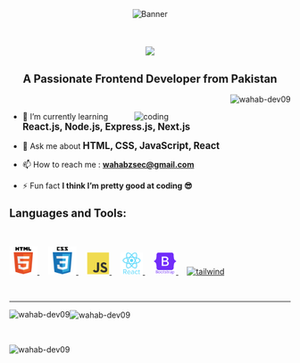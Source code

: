 <div align="center">
  <img src="https://github.com/user-attachments/assets/e0c48e18-8477-4e2b-b3e4-934d8611960e" alt="Banner" width="780" height="430" />
</div>
  <h1>
    <h1 align="center">
  <img src="https://readme-typing-svg.herokuapp.com/?font=Righteous&size=35&color=FFFFFF&center=true&vCenter=true&width=500&height=70&duration=4000&lines=Hi+There!+👋;+I'm+Wahab+Zafar!;" />
</h1>
  </h1>
    <h3 align="center"><big>A Passionate Frontend Developer from Pakistan</big></h3>
<p align="right"> <img src="https://komarev.com/ghpvc/?username=wahab-dev09&label=Profile%20views&color=0e75b6&style=flat" alt="wahab-dev09" /> </p>

<img align="right" src="https://github.com/user-attachments/assets/555e9cba-4209-4e90-afd3-4bd269e5ab3c" alt="coding" width="280" />

- 🌱 I’m currently learning <big>**React.js, Node.js, Express.js, Next.js**</big>

- 💬 Ask me about <big>**HTML, CSS, JavaScript, React**</big>

- 📫 How to reach me : **wahabzsec@gmail.com**

- ⚡ Fun fact **I think I’m pretty good at coding 😎**



<h3 align="left"><big>Languages and Tools:</big></h3>
<br>
<p align="left">
  <a href="https://www.w3.org/html/" target="_blank" rel="noreferrer">
    <img src="https://raw.githubusercontent.com/devicons/devicon/master/icons/html5/html5-original-wordmark.svg" alt="html5" width="50" height="50"/>
  </a>&nbsp;&nbsp;&nbsp;
  <a href="https://www.w3schools.com/css/" target="_blank" rel="noreferrer">
    <img src="https://raw.githubusercontent.com/devicons/devicon/master/icons/css3/css3-original-wordmark.svg" alt="css3" width="50" height="50"/>
  </a>&nbsp;&nbsp;&nbsp;
  <a href="https://developer.mozilla.org/en-US/docs/Web/JavaScript" target="_blank" rel="noreferrer">
    <img src="https://raw.githubusercontent.com/devicons/devicon/master/icons/javascript/javascript-original.svg" alt="javascript" width="40" height="40"/>
  </a>&nbsp;&nbsp;&nbsp;
  <a href="https://reactjs.org/" target="_blank" rel="noreferrer">
    <img src="https://raw.githubusercontent.com/devicons/devicon/master/icons/react/react-original-wordmark.svg" alt="react" width="40" height="40"/>
  </a>&nbsp;&nbsp;&nbsp;
  <a href="https://getbootstrap.com" target="_blank" rel="noreferrer">
    <img src="https://raw.githubusercontent.com/devicons/devicon/master/icons/bootstrap/bootstrap-plain-wordmark.svg" alt="bootstrap" width="40" height="40"/>
  </a>&nbsp;&nbsp;&nbsp;
  <a href="https://tailwindcss.com/" target="_blank" rel="noreferrer">
    <img src="https://www.vectorlogo.zone/logos/tailwindcss/tailwindcss-icon.svg" alt="tailwind" width="40" height="40"/>
  </a>
</p>
<br>
<hr>
<p><img align="left" src="https://github-readme-stats.vercel.app/api/top-langs?username=wahab-dev09&show_icons=true&locale=en&layout=compact" alt="wahab-dev09" /></p>
<p><img align="center" src="https://github-readme-stats.vercel.app/api?username=wahab-dev09&show_icons=true&locale=en" alt="wahab-dev09" /></p>
<br>
<p><img align="left" src="https://github-readme-streak-stats.herokuapp.com/?user=wahab-dev09&" alt="wahab-dev09" /></p>
